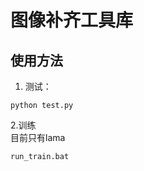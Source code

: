 # 图像补齐工具库

## 使用方法  
1. 测试：
```commandline
python test.py
```

2.训练  
目前只有lama 
```commandline
run_train.bat
```